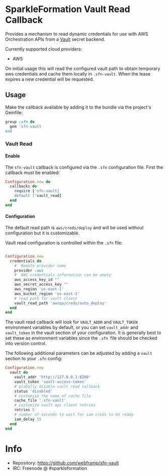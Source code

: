# SparkleFormation Vault Read Callback

Provides a mechanism to read dynamic credentials for use with AWS Orchestration
APIs from a [Vault](https://www.vaultproject.io/intro/getting-started/dynamic-secrets.html) secret backend.

Currently supported cloud providers:

* AWS

On initial usage this will read the configured vault path to obtain temporary
aws credentials and cache them locally in `.sfn-vault`. When the lease expires a
new credential will be requested.

## Usage

Make the callback available by adding it to the bundle via the
project's Gemfile:

~~~ruby
group :sfn do
  gem 'sfn-vault
end
~~~

### Vault Read

#### Enable

The `sfn-vault` callback is configured via the `.sfn`
configuration file. First the callback must be enabled:

~~~ruby
Configuration.new do
  callbacks do
    require ['sfn-vault]
    default ['vault_read]
  end
end
~~~

#### Configuration

The default read path is `aws/creds/deploy` and will be used without
configuration but it is customizable. 

Vault read configuration is controlled within the `.sfn` file:

~~~ruby

Configuration.new
  credentials do
    #  Remote provider name
    provider :aws
    #  AWS credentials information can be empty
    aws_access_key_id ""
    aws_secret_access_key ""
    aws_region 'us-east-1'
    aws_bucket_region 'us-east-1'
    # read path for vault client
    vault_read_path 'awsqa/creds/auto_deploy'
  end
end
~~~

The vault read callback will look for `VAULT_ADDR` and `VAULT_TOKEN` environment
variables by default, or you can set `vault_addr` and `vault_token` in the vault
section of your configuration. It is generally best to set these as environment
variables since the `.sfn `file should be checked into version control.

The following additional parameters can be adjusted by adding a `vault` section
to your `.sfn` config:

~~~ruby
Configuration.new
  vault do
    vault_addr 'http://127.0.0.1:8200'
    vault_token 'vault-access-token'
    # globally disable vault read callback
    status 'disabled'
    # customize the name of cache file
    cache_file '.sfn-vault'
    # customize vault api client retries
    retries 5
    # number of seconds to wait for iam creds to be ready
    iam_delay 15
  end
end
~~~

# Info

* Repository: https://github.com/webframp/sfn-vault
* IRC: Freenode @ #sparkleformation
